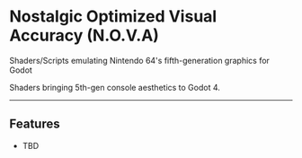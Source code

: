 # Nostalgic Optimized Visual Accuracy (N.O.V.A)
Shaders/Scripts emulating Nintendo 64's fifth-generation graphics for Godot

Shaders bringing 5th-gen console aesthetics to Godot 4.

---

## Features

- TBD
